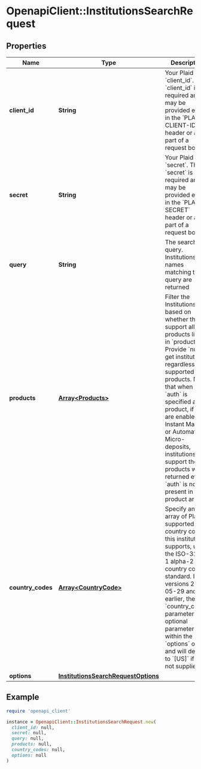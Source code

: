# OpenapiClient::InstitutionsSearchRequest

## Properties

| Name | Type | Description | Notes |
| ---- | ---- | ----------- | ----- |
| **client_id** | **String** | Your Plaid API &#x60;client_id&#x60;. The &#x60;client_id&#x60; is required and may be provided either in the &#x60;PLAID-CLIENT-ID&#x60; header or as part of a request body. | [optional] |
| **secret** | **String** | Your Plaid API &#x60;secret&#x60;. The &#x60;secret&#x60; is required and may be provided either in the &#x60;PLAID-SECRET&#x60; header or as part of a request body. | [optional] |
| **query** | **String** | The search query. Institutions with names matching the query are returned |  |
| **products** | [**Array&lt;Products&gt;**](Products.md) | Filter the Institutions based on whether they support all products listed in &#x60;products&#x60;. Provide &#x60;null&#x60; to get institutions regardless of supported products. Note that when &#x60;auth&#x60; is specified as a product, if you are enabled for Instant Match or Automated Micro-deposits, institutions that support those products will be returned even if &#x60;auth&#x60; is not present in their product array. |  |
| **country_codes** | [**Array&lt;CountryCode&gt;**](CountryCode.md) | Specify an array of Plaid-supported country codes this institution supports, using the ISO-3166-1 alpha-2 country code standard. In API versions 2019-05-29 and earlier, the &#x60;country_codes&#x60; parameter is an optional parameter within the &#x60;options&#x60; object and will default to &#x60;[US]&#x60; if it is not supplied.  |  |
| **options** | [**InstitutionsSearchRequestOptions**](InstitutionsSearchRequestOptions.md) |  | [optional] |

## Example

```ruby
require 'openapi_client'

instance = OpenapiClient::InstitutionsSearchRequest.new(
  client_id: null,
  secret: null,
  query: null,
  products: null,
  country_codes: null,
  options: null
)
```

